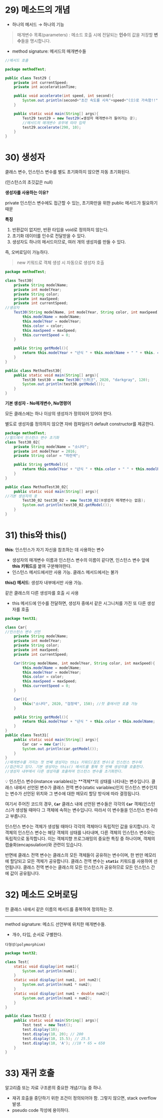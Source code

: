 # 29) 메소드의 개념

- 하나의 메서드 → 하나의 기능

> 매개변수 목록(parameters) : 메소드 호출 시에 전달되는 **인수**의 값을 저장할 **변수**들을 명시합니다.

- method signature: 메서드의 매개변수들
```java
//메서드 호출

package methodTest;

public class Test29 {
	private int currentSpeed;
	private int accelerationTime;

	public void accelerate(int speed, int second){
		System.out.println(second+"초간 속도를 시속"+speed+"(으)로 가속함!!");
	}

	public static void main(String[] args){
		Test29 test29 = new Test29(★생성자 매개변수가 들어가는 곳);
		//메서드의 매개변수 유무에 따라 입력
		test29.accelerate(290, 10);
	}
}
```

# 30) 생성자

클래스 변수, 인스턴스 변수를 별도 초기화하지 않으면 자동 초기화된다.

(인스턴스의 초깃값은 null)

**생성자를 사용하는 이유?**

private 인스턴스 변수에도 접근할 수 있는, 초기화만을 위한 public 메서드가 필요하기 때문

**특징**

1. 반환값이 없지만, 반환 타입을 void로 정의하지 않는다.
2. 초기화 데이터를 인수로 전달받을 수 있다.
3. 생성자도 하나의 메서드이므로, 여러 개의 생성자를 만들 수 있다.

즉, 오버로딩이 가능하다.

> new 키워드로 객체 생성 시 자동으로 생성자 호출
> 

```java
package methodTest;

class Test30{
	private String modelName;
	private int modelYear;
	private String color;
	private int maxSpeed;
	private int currentSpeed;
//생성자
	Test30(String modelName, int modelYear, String color, int maxSpeed){
		this.modelName = modelName;
		this.modelYear = modelYear;
		this.color = color;
		this.maxSpeed = maxSpeed;
		this.currentSpeed = 0;
	}

	public String getModel(){
		return this.modelYear + "년식 " + this.modelName + " " + this. color;
	}
}

public class MethodTest30{
	public static void main(String[] args){
		Test30 test30 = new Test30("스파크", 2020, "darkgray", 120);
		System.out.println(test30.getModel());
	}
}
```

**기본 생성자 - No매개변수, No명령어**

모든 클래스에는 하나 이상의 생성자가 정의되어 있어야 한다.

별도로 생성자를 정의하지 않으면 자바 컴파일러가 default constructor를 제공한다.

```java
package methodTest;
//필드에서 인스턴스 변수 초기화
class Test30_02{
	private String modelName = "소나타";
	private int modelYear = 2016;
	private String color = "파란색";

	public String getModel(){
		return this.modelYear + "년식 " + this.color + " " + this.modelName;
	}
}

public class MethodTest30_02{
	public static void main(String[] args){
//기본 생성자의 호
		Test30_02 test30_02 = new Test30_02(※생성자 매개변수는 없음);
		System.out.println(test30_02.getModel());
	}
}
```

# 31) this와 this()

**this**: 인스턴스가 자기 자신을 참조하는 데 사용하는 변수

- 생성자의 매개변수 이름과 인스턴스 변수의 이름이 같다면, 인스턴스 변수 앞에 **this 키워드**를 붙여 구분해야한다.
- 인스턴스 메서드에서만 사용 가능. 클래스 메서드에서는 불가

**this() 메서드**: 생성자 내부에서만 사용 가능. 

같은 클래스의 다른 생성자를 호출 시 사용

- this 메서드에 인수를 전달하면, 생성자 중에서 같은 시그니처를 가진 또 다른 생성자를 호출

```java
package test31;

class Car{
//인스턴스 변수 선언
	private String modelName;
	private int modelYear;
	private String color;
	private int maxSpeed;
	private int currentSpeed;

	Car(String modelName, int modelYear, String color, int maxSpeed){
		this.modelName = modelName;
		this.modelYear = modelYear;
		this.color = color;
		this.maxSpeed = maxSpeed;
		this.currentSpeed = 0;
	}

	Car(){
		this("소나타", 2020, "검정색", 150); //첫 줄에서만 호출 가능
	}

	public String getModel(){
		return this.modelYear + "년식 " + this.color + this.modelName;
	}
}
public class Test31{
	public static void main(String[] args){
		Car car = new Car();
		System.out.println(car.getModel());
	}
}
//매개변수를 가지는 첫 번째 생성자는 this 키워드(참조 변수)로 인스턴스 변수에 
//접근하고 있다. 기본 생성자는 this() 메서드를 통해 첫 번째 생성자를 호출한다.
//생성자 내부에서 다른 생성자를 호출하여 인스턴스 변수를 초기화한다.
```

<aside>
💡 인스턴스 변수(instance variables)는 **객체**의 상태를 나타내는 변수입니다. 클래스 내에서 선언된 변수가 클래스 전역 변수(static variables)인지 인스턴스 변수인지는 변수가 선언된 위치와 그 변수에 대한 메모리 할당 방식에 따라 결정됩니다.

여기서 주어진 코드의 경우, **`Car`** 클래스 내에 선언된 변수들은 각각의 **`Car`** 객체(인스턴스)가 생성될 때마다 그 객체에 속하는 변수입니다. 따라서 이 변수들을 인스턴스 변수라고 부릅니다.

인스턴스 변수는 객체가 생성될 때마다 각각의 객체마다 독립적인 값을 유지합니다. 각 객체의 인스턴스 변수는 해당 객체의 상태를 나타내며, 다른 객체의 인스턴스 변수와는 독립적으로 동작합니다. 이는 객체지향 프로그래밍의 중요한 특징 중 하나이며, 객체의 캡슐화(encapsulation)와 관련이 있습니다.

반면에 클래스 전역 변수는 클래스의 모든 객체들이 공유하는 변수이며, 한 번만 메모리에 할당되고 모든 객체가 공유합니다. 클래스 전역 변수는 **`static`** 키워드를 사용하여 선언됩니다. 클래스 전역 변수는 클래스의 모든 인스턴스가 공유하므로 모든 인스턴스 간에 값이 공유됩니다.

</aside>

# 32) 메소드 오버로딩

한 클래스 내에서 같은 이름의 메서드를 중복하여 정의하는 것.

---

method signature: 메소드 선언부에 위치한 매개변수들.

- 개수, 타입, 순서로 구별한다.

`다형성(polymorphism)`
```java
package test32;

class Test{
	static void display(int num1){
		System.out.println(num1);
	}
	static void display(int num1, int num2){
		System.out.println(num1 * num2);
	}
	static void display(int num1 + double num2){
		System.out.println(num1 + num2);
	}
}

public class Test32 {
	public static void main(String[] args){
		Test test = new Test();
		test.display(10);
		test.display(10, 20); // 200
		test.display(10, 15.5); // 25.5
		test.display(10, 'A'); //10 * 65 = 650
	}
}
```

# 33) 재귀 호출

알고리즘 또는 자료 구조론의 중요한 개념/기능 중 하나.

- 재귀 호출을 중단하기 위한 조건이 정의되어야 함. 그렇지 않으면, stack overflow 발생.
- pseudo code 작성에 용이하다.
